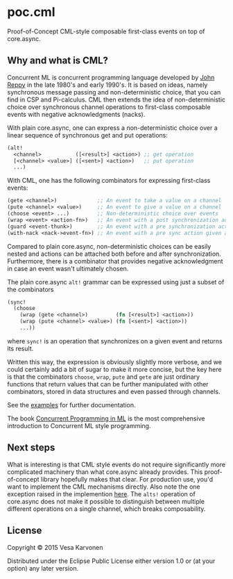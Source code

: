 # poc.cml

Proof-of-Concept CML-style composable first-class events on top of core.async.

## Why and what is CML?

Concurrent ML is concurrent programming language developed by
[John Reppy](http://people.cs.uchicago.edu/~jhr/) in the late 1980's and early
1990's.  It is based on ideas, namely synchronous message passing and
non-deterministic choice, that you can find in CSP and Pi-calculus.  CML then
extends the idea of non-deterministic choice over synchronous channel operations
to first-class composable events with negative acknowledgments (nacks).

With plain core.async, one can express a non-deterministic choice over a linear
sequence of synchronous get and put operations:

```clojure
(alt!
  <channel>           ([<result>] <action>) ;; get operation
  [<channel> <value>] ([<sent>] <action>)   ;; put operation
  ...)
```

With CML, one has the following combinators for expressing first-class events:

```clojure
(gete <channel>)             ;; An event to take a value on a channel
(pute <channel> <value>)     ;; An event to give a value on a channel
(choose <event> ...)         ;; Non-deterministic choice over events
(wrap <event> <action-fn>)   ;; An event with a post synchronization action
(guard <event-thunk>)        ;; An event with a pre synchronization action
(with-nack <nack->event-fn>) ;; An event with a pre sync action given a nack
```

Compared to plain core.async, non-deterministic choices can be easily nested and
actions can be attached both before and after synchronization.  Furthermore,
there is a combinator that provides negative acknowledgment in case an event
wasn't ultimately chosen.

The plain core.async `alt!` grammar can be expressed using just a subset of the
combinators

```clojure
(sync!
  (choose
    (wrap (gete <channel>)         (fn [<result>] <action>))
    (wrap (pute <channel> <value>) (fn [<sent>] <action>))
    ...))
```

where `sync!` is an operation that synchronizes on a given event and returns its
result.

Written this way, the expression is obviously slightly more verbose, and we
could certainly add a bit of sugar to make it more concise, but the key here is
that the combinators `choose`, `wrap`, `pute` and `gete` are just ordinary
functions that return values that can be further manipulated with other
combinators, stored in data structures and even passed through channels.

See the [examples](examples) for further documentation.

The book
[Concurrent Programming in ML](http://www.cambridge.org/us/academic/subjects/computer-science/distributed-networked-and-mobile-computing/concurrent-programming-ml)
is the most comprehensive introduction to Concurrent ML style programming.

## Next steps

What is interesting is that CML style events do not require significantly more
complicated machinery than what core.async already provides.  This
proof-of-concept library hopefully makes that clear.  For production use, you'd
want to implement the CML mechanisms directly.  Also note the one exception
raised in the implemention [here](src/poc/cml.clj#L14).  The `alts!` operation
of core.async does not make it possible to distinguish between multiple
different operations on a single channel, which breaks composability.

## License

Copyright © 2015 Vesa Karvonen

Distributed under the Eclipse Public License either version 1.0 or (at your
option) any later version.
